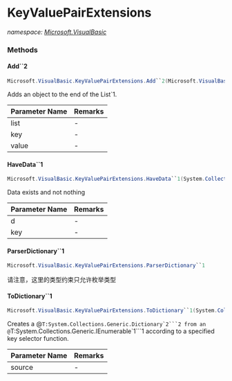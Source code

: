 ﻿# KeyValuePairExtensions
_namespace: [Microsoft.VisualBasic](./index.md)_





### Methods

#### Add``2
```csharp
Microsoft.VisualBasic.KeyValuePairExtensions.Add``2(Microsoft.VisualBasic.Language.List{Microsoft.VisualBasic.ComponentModel.Collection.Generic.KeyValuePairObject{``0,``1}}@,``0,``1)
```
Adds an object to the end of the List`1.

|Parameter Name|Remarks|
|--------------|-------|
|list|-|
|key|-|
|value|-|


#### HaveData``1
```csharp
Microsoft.VisualBasic.KeyValuePairExtensions.HaveData``1(System.Collections.Generic.Dictionary{``0,System.String},``0)
```
Data exists and not nothing

|Parameter Name|Remarks|
|--------------|-------|
|d|-|
|key|-|


#### ParserDictionary``1
```csharp
Microsoft.VisualBasic.KeyValuePairExtensions.ParserDictionary``1
```
请注意，这里的类型约束只允许枚举类型

#### ToDictionary``1
```csharp
Microsoft.VisualBasic.KeyValuePairExtensions.ToDictionary``1(System.Collections.Generic.IEnumerable{``0})
```
Creates a @``T:System.Collections.Generic.Dictionary`2```2 from an @``T:System.Collections.Generic.IEnumerable`1```1
 according to a specified key selector function.

|Parameter Name|Remarks|
|--------------|-------|
|source|-|



